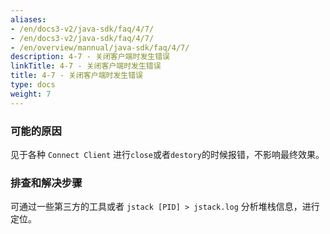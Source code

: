 ```yaml
---
aliases:
- /en/docs3-v2/java-sdk/faq/4/7/
- /en/docs3-v2/java-sdk/faq/4/7/
- /en/overview/mannual/java-sdk/faq/4/7/
description: 4-7 - 关闭客户端时发生错误
linkTitle: 4-7 - 关闭客户端时发生错误
title: 4-7 - 关闭客户端时发生错误
type: docs
weight: 7
---
```







### 可能的原因

见于各种 `Connect Client` 进行`close`或者`destory`的时候报错，不影响最终效果。

### 排查和解决步骤

可通过一些第三方的工具或者 `jstack [PID] > jstack.log` 分析堆栈信息，进行定位。
